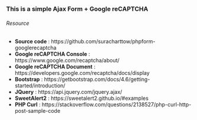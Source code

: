 <h3>This is a simple Ajax Form + Google reCAPTCHA</h3>

<h6>Resource</h6>
<ul>
<li><b>Source code</b> : https://github.com/suracharttow/phpform-googlerecaptcha</li>
<li><b>Google reCAPTCHA Console</b> : https://www.google.com/recaptcha/about/</li>
<li><b>Google reCAPTCHA Document</b> : https://developers.google.com/recaptcha/docs/display</li>
<li><b>Bootstrap</b> : https://getbootstrap.com/docs/4.6/getting-started/introduction/</li>
<li><b>JQuery</b> : https://api.jquery.com/jquery.ajax/</li>
<li><b>SweetAlert2</b> : https://sweetalert2.github.io/#examples</li>
<li><b>PHP Curl</b> : https://stackoverflow.com/questions/2138527/php-curl-http-post-sample-code</li>
</ul>